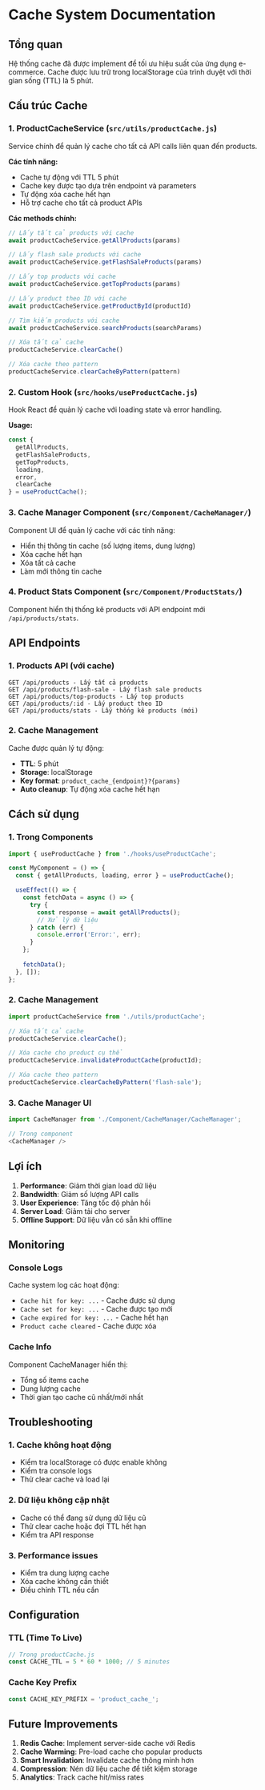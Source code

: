 # Cache System Documentation

## Tổng quan

Hệ thống cache đã được implement để tối ưu hiệu suất của ứng dụng e-commerce. Cache được lưu trữ trong localStorage của trình duyệt với thời gian sống (TTL) là 5 phút.

## Cấu trúc Cache

### 1. ProductCacheService (`src/utils/productCache.js`)

Service chính để quản lý cache cho tất cả API calls liên quan đến products.

**Các tính năng:**
- Cache tự động với TTL 5 phút
- Cache key được tạo dựa trên endpoint và parameters
- Tự động xóa cache hết hạn
- Hỗ trợ cache cho tất cả product APIs

**Các methods chính:**
```javascript
// Lấy tất cả products với cache
await productCacheService.getAllProducts(params)

// Lấy flash sale products với cache
await productCacheService.getFlashSaleProducts(params)

// Lấy top products với cache
await productCacheService.getTopProducts(params)

// Lấy product theo ID với cache
await productCacheService.getProductById(productId)

// Tìm kiếm products với cache
await productCacheService.searchProducts(searchParams)

// Xóa tất cả cache
productCacheService.clearCache()

// Xóa cache theo pattern
productCacheService.clearCacheByPattern(pattern)
```

### 2. Custom Hook (`src/hooks/useProductCache.js`)

Hook React để quản lý cache với loading state và error handling.

**Usage:**
```javascript
const { 
  getAllProducts, 
  getFlashSaleProducts, 
  getTopProducts,
  loading, 
  error,
  clearCache 
} = useProductCache();
```

### 3. Cache Manager Component (`src/Component/CacheManager/`)

Component UI để quản lý cache với các tính năng:
- Hiển thị thông tin cache (số lượng items, dung lượng)
- Xóa cache hết hạn
- Xóa tất cả cache
- Làm mới thông tin cache

### 4. Product Stats Component (`src/Component/ProductStats/`)

Component hiển thị thống kê products với API endpoint mới `/api/products/stats`.

## API Endpoints

### 1. Products API (với cache)

```
GET /api/products - Lấy tất cả products
GET /api/products/flash-sale - Lấy flash sale products  
GET /api/products/top-products - Lấy top products
GET /api/products/:id - Lấy product theo ID
GET /api/products/stats - Lấy thống kê products (mới)
```

### 2. Cache Management

Cache được quản lý tự động:
- **TTL**: 5 phút
- **Storage**: localStorage
- **Key format**: `product_cache_{endpoint}?{params}`
- **Auto cleanup**: Tự động xóa cache hết hạn

## Cách sử dụng

### 1. Trong Components

```javascript
import { useProductCache } from './hooks/useProductCache';

const MyComponent = () => {
  const { getAllProducts, loading, error } = useProductCache();

  useEffect(() => {
    const fetchData = async () => {
      try {
        const response = await getAllProducts();
        // Xử lý dữ liệu
      } catch (err) {
        console.error('Error:', err);
      }
    };
    
    fetchData();
  }, []);
};
```

### 2. Cache Management

```javascript
import productCacheService from './utils/productCache';

// Xóa tất cả cache
productCacheService.clearCache();

// Xóa cache cho product cụ thể
productCacheService.invalidateProductCache(productId);

// Xóa cache theo pattern
productCacheService.clearCacheByPattern('flash-sale');
```

### 3. Cache Manager UI

```javascript
import CacheManager from './Component/CacheManager/CacheManager';

// Trong component
<CacheManager />
```

## Lợi ích

1. **Performance**: Giảm thời gian load dữ liệu
2. **Bandwidth**: Giảm số lượng API calls
3. **User Experience**: Tăng tốc độ phản hồi
4. **Server Load**: Giảm tải cho server
5. **Offline Support**: Dữ liệu vẫn có sẵn khi offline

## Monitoring

### Console Logs
Cache system log các hoạt động:
- `Cache hit for key: ...` - Cache được sử dụng
- `Cache set for key: ...` - Cache được tạo mới
- `Cache expired for key: ...` - Cache hết hạn
- `Product cache cleared` - Cache được xóa

### Cache Info
Component CacheManager hiển thị:
- Tổng số items cache
- Dung lượng cache
- Thời gian tạo cache cũ nhất/mới nhất

## Troubleshooting

### 1. Cache không hoạt động
- Kiểm tra localStorage có được enable không
- Kiểm tra console logs
- Thử clear cache và load lại

### 2. Dữ liệu không cập nhật
- Cache có thể đang sử dụng dữ liệu cũ
- Thử clear cache hoặc đợi TTL hết hạn
- Kiểm tra API response

### 3. Performance issues
- Kiểm tra dung lượng cache
- Xóa cache không cần thiết
- Điều chỉnh TTL nếu cần

## Configuration

### TTL (Time To Live)
```javascript
// Trong productCache.js
const CACHE_TTL = 5 * 60 * 1000; // 5 minutes
```

### Cache Key Prefix
```javascript
const CACHE_KEY_PREFIX = 'product_cache_';
```

## Future Improvements

1. **Redis Cache**: Implement server-side cache với Redis
2. **Cache Warming**: Pre-load cache cho popular products
3. **Smart Invalidation**: Invalidate cache thông minh hơn
4. **Compression**: Nén dữ liệu cache để tiết kiệm storage
5. **Analytics**: Track cache hit/miss rates 